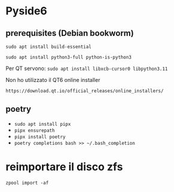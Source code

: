 # Pyside6

## prerequisites (Debian bookworm)

`sudo apt install build-essential`

`sudo apt install python3-full python-is-python3`

Per QT servono: 
`sudo apt install libxcb-cursor0 libpython3.11` 


Non ho utilizzato il QT6 online installer

`https://download.qt.io/official_releases/online_installers/`


## poetry
* `sudo apt install pipx`
* `pipx ensurepath`
* `pipx install poetry`
* `poetry completions bash >> ~/.bash_completion`




## 

# reimportare il disco zfs
`zpool import -af`


